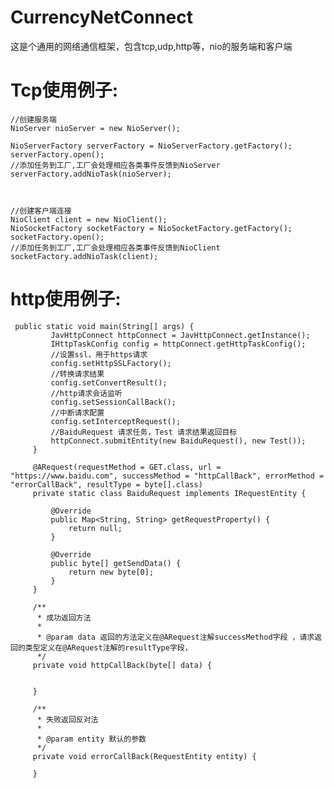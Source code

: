 # CurrencyNetConnect
这是个通用的网络通信框架，包含tcp,udp,http等，nio的服务端和客户端


# Tcp使用例子:

	//创建服务端
	NioServer nioServer = new NioServer();
       
    NioServerFactory serverFactory = NioServerFactory.getFactory();
    serverFactory.open();
    //添加任务到工厂,工厂会处理相应各类事件反馈到NioServer
    serverFactory.addNioTask(nioServer);
    
	

	//创建客户端连接		
    NioClient client = new NioClient();
    NioSocketFactory socketFactory = NioSocketFactory.getFactory();
    socketFactory.open();
    //添加任务到工厂,工厂会处理相应各类事件反馈到NioClient
    socketFactory.addNioTask(client);
    
        
# http使用例子:
    
     public static void main(String[] args) {
             JavHttpConnect httpConnect = JavHttpConnect.getInstance();
             IHttpTaskConfig config = httpConnect.getHttpTaskConfig();
             //设置ssl，用于https请求
             config.setHttpSSLFactory();
             //转换请求结果
             config.setConvertResult();
             //http请求会话监听
             config.setSessionCallBack();
             //中断请求配置
             config.setInterceptRequest();
             //BaiduRequest 请求任务，Test 请求结果返回目标
             httpConnect.submitEntity(new BaiduRequest(), new Test());
         }
     
         @ARequest(requestMethod = GET.class, url = "https://www.baidu.com", successMethod = "httpCallBack", errorMethod = "errorCallBack", resultType = byte[].class)
         private static class BaiduRequest implements IRequestEntity {
     
             @Override
             public Map<String, String> getRequestProperty() {
                 return null;
             }
     
             @Override
             public byte[] getSendData() {
                 return new byte[0];
             }
         }
     
         /**
          * 成功返回方法
          *
          * @param data 返回的方法定义在@ARequest注解successMethod字段 ，请求返回的类型定义在@ARequest注解的resultType字段，
          */
         private void httpCallBack(byte[] data) {
     
     
         }
     
         /**
          * 失败返回反对法
          *
          * @param entity 默认的参数
          */
         private void errorCallBack(RequestEntity entity) {
     
         }